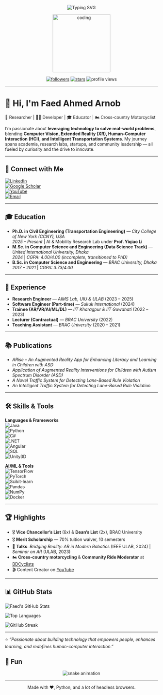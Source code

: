 
<p align="center">
  <img src="https://readme-typing-svg.demolab.com?font=Fira+Code&size=28&duration=2800&pause=800&color=22D3EE&center=true&vCenter=true&width=900&lines=Hi%2C+I'm+Shariful+Islam%F0%9F%91%8B;Web+Scraping+Expert+%E2%80%A2+Python+Automation;Learning+Machine+Learning+%26+AI;I+turn+websites+into+clean%2C+actionable+data" alt="Typing SVG" />
</p>

<p align="center">
  <img height="190" src="https://media.giphy.com/media/WUlplcMpOCEmTGBtBW/giphy.gif" alt="coding" />
</p>

<p align="center">
  <a href="https://github.com/sharifulislam141"><img alt="followers" src="https://img.shields.io/github/followers/sharifulislam141?style=for-the-badge"></a>
  <a href="https://github.com/sharifulislam141?tab=repositories"><img alt="stars" src="https://img.shields.io/github/stars/sharifulislam141?style=for-the-badge"></a>
  <img alt="profile views" src="https://komarev.com/ghpvc/?username=sharifulislam141&style=for-the-badge" />
</p>

---
# 👋 Hi, I'm Faed Ahmed Arnob  

🚀 Researcher | 👨‍💻 Developer | 🎓 Educator | 🏍️ Cross-country Motorcyclist  

I’m passionate about **leveraging technology to solve real-world problems**, blending **Computer Vision, Extended Reality (XR), Human-Computer Interaction (HCI), and Intelligent Transportation Systems**. My journey spans academia, research labs, startups, and community leadership — all fueled by curiosity and the drive to innovate.  

---

## 🔗 Connect with Me  

[![LinkedIn](https://img.shields.io/badge/LinkedIn-0077B5?style=for-the-badge&logo=linkedin&logoColor=white)](https://www.linkedin.com/in/faed-ahmed-arnob-37b50b139/)  
[![Google Scholar](https://img.shields.io/badge/Google_Scholar-4285F4?style=for-the-badge&logo=google-scholar&logoColor=white)](https://scholar.google.com/citations?user=-o0nhzkAAAAJ&hl=en)  
[![YouTube](https://img.shields.io/badge/YouTube-FF0000?style=for-the-badge&logo=youtube&logoColor=white)](https://www.youtube.com/@FaedAhmedArnob)  
[![Email](https://img.shields.io/badge/Email-D14836?style=for-the-badge&logo=gmail&logoColor=white)](mailto:faed.arnob60@gmail.com)  

---

## 🎓 Education  
- **Ph.D. in Civil Engineering (Transportation Engineering)** — *City College of New York (CCNY), USA*  
  *2025 – Present* | AI & Mobility Research Lab under **Prof. Yiqiao Li**  
- **M.Sc. in Computer Science and Engineering (Data Science Track)** — *United International University, Dhaka*  
  *2024* | *CGPA: 4.00/4.00 (incomplete, transitioned to PhD)*  
- **B.Sc. in Computer Science and Engineering** — *BRAC University, Dhaka*  
  *2017 – 2021* | *CGPA: 3.73/4.00*  

---

## 💼 Experience  
- **Research Engineer** — *AIMS Lab, UIU & ULAB* (2023 – 2025)  
- **Software Engineer (Part-time)** — *Sukuk International* (2024)  
- **Trainee (AR/VR/AI/ML/DL)** — *IIT Kharagpur & IIT Guwahati* (2022 – 2023)  
- **Lecturer (Contractual)** — *BRAC University* (2022)  
- **Teaching Assistant** — *BRAC University* (2020 – 2021)  

---

## 📚 Publications  
- *ARise – An Augmented Reality App for Enhancing Literacy and Learning in Children with ASD*  
- *Application of Augmented Reality Interventions for Children with Autism Spectrum Disorder (ASD)*  
- *A Novel Traffic System for Detecting Lane-Based Rule Violation*  
- *An Intelligent Traffic System for Detecting Lane-Based Rule Violation*  

---

## 🛠️ Skills & Tools  

**Languages & Frameworks**  
![Java](https://img.shields.io/badge/Java-ED8B00?style=for-the-badge&logo=java&logoColor=white)  
![Python](https://img.shields.io/badge/Python-3776AB?style=for-the-badge&logo=python&logoColor=white)  
![C#](https://img.shields.io/badge/C%23-239120?style=for-the-badge&logo=c-sharp&logoColor=white)  
![.NET](https://img.shields.io/badge/.NET-512BD4?style=for-the-badge&logo=dotnet&logoColor=white)  
![Angular](https://img.shields.io/badge/Angular-DD0031?style=for-the-badge&logo=angular&logoColor=white)  
![SQL](https://img.shields.io/badge/SQL-336791?style=for-the-badge&logo=postgresql&logoColor=white)  
![Unity3D](https://img.shields.io/badge/Unity-000000?style=for-the-badge&logo=unity&logoColor=white)  

**AI/ML & Tools**  
![TensorFlow](https://img.shields.io/badge/TensorFlow-FF6F00?style=for-the-badge&logo=tensorflow&logoColor=white)  
![PyTorch](https://img.shields.io/badge/PyTorch-EE4C2C?style=for-the-badge&logo=pytorch&logoColor=white)  
![Scikit-learn](https://img.shields.io/badge/Scikit--Learn-F7931E?style=for-the-badge&logo=scikit-learn&logoColor=white)  
![Pandas](https://img.shields.io/badge/Pandas-150458?style=for-the-badge&logo=pandas&logoColor=white)  
![NumPy](https://img.shields.io/badge/Numpy-013243?style=for-the-badge&logo=numpy&logoColor=white)  
![Docker](https://img.shields.io/badge/Docker-2496ED?style=for-the-badge&logo=docker&logoColor=white)  

---

## 🏆 Highlights  
- 🎖️ **Vice Chancellor’s List** (6x) & **Dean’s List** (2x), BRAC University  
- 🎖️ **Merit Scholarship** — 70% tuition waiver, 10 semesters  
- 🎤 **Talks**: *Bridging Reality: AR in Modern Robotics* (IEEE ULAB, 2024) | *Seminar on AR* (ULAB, 2023)  
- 🏍️ **Cross-country motorcycling** & **Community Ride Moderator** at [BDCyclists](http://bdcyclists.com/)  
- 🎬 Content Creator on [YouTube](https://www.youtube.com/@FaedAhmedArnob)  

---

## 📊 GitHub Stats  

![Faed's GitHub Stats](https://github-readme-stats.vercel.app/api?username=faedarnob&show_icons=true&theme=radical)  

![Top Languages](https://github-readme-stats.vercel.app/api/top-langs/?username=faedarnob&layout=compact&theme=radical)  

![GitHub Streak](https://github-readme-streak-stats.herokuapp.com/?user=faedarnob&theme=radical)  

---

⭐ *“Passionate about building technology that empowers people, enhances learning, and redefines human-computer interaction.”*  


## 🐍 Fun
<!-- Contribution snake (requires a GH Action to generate the SVG) -->
<p align="center">
  <img src="https://raw.githubusercontent.com/sharifulislam141/sharifulislam141/output/github-contribution-grid-snake.svg" alt="snake animation" />
</p>

---


<p align="center">Made with ❤️, Python, and a lot of headless browsers.</p>

